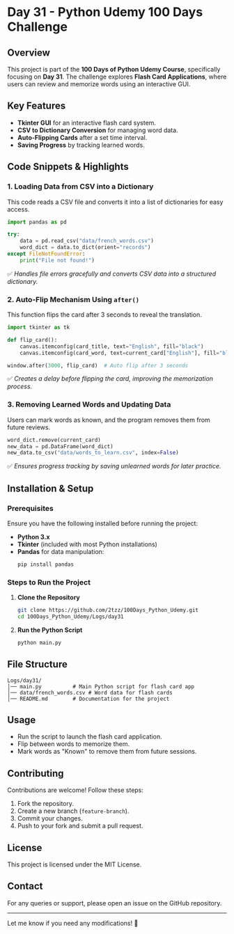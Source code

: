 # Day 31 - Python Udemy 100 Days Challenge

## Overview
This project is part of the **100 Days of Python Udemy Course**, specifically focusing on **Day 31**. The challenge explores **Flash Card Applications**, where users can review and memorize words using an interactive GUI.

## Key Features
- **Tkinter GUI** for an interactive flash card system.
- **CSV to Dictionary Conversion** for managing word data.
- **Auto-Flipping Cards** after a set time interval.
- **Saving Progress** by tracking learned words.

## Code Snippets & Highlights

### **1. Loading Data from CSV into a Dictionary**
This code reads a CSV file and converts it into a list of dictionaries for easy access.
```python
import pandas as pd

try:
    data = pd.read_csv("data/french_words.csv")
    word_dict = data.to_dict(orient="records")
except FileNotFoundError:
    print("File not found!")
```
✅ *Handles file errors gracefully and converts CSV data into a structured dictionary.*

### **2. Auto-Flip Mechanism Using `after()`**
This function flips the card after 3 seconds to reveal the translation.
```python
import tkinter as tk

def flip_card():
    canvas.itemconfig(card_title, text="English", fill="black")
    canvas.itemconfig(card_word, text=current_card["English"], fill="black")

window.after(3000, flip_card)  # Auto flip after 3 seconds
```
✅ *Creates a delay before flipping the card, improving the memorization process.*

### **3. Removing Learned Words and Updating Data**
Users can mark words as known, and the program removes them from future reviews.
```python
word_dict.remove(current_card)
new_data = pd.DataFrame(word_dict)
new_data.to_csv("data/words_to_learn.csv", index=False)
```
✅ *Ensures progress tracking by saving unlearned words for later practice.*

## Installation & Setup

### **Prerequisites**
Ensure you have the following installed before running the project:
- **Python 3.x**
- **Tkinter** (included with most Python installations)
- **Pandas** for data manipulation:
  ```sh
  pip install pandas
  ```

### **Steps to Run the Project**
1. **Clone the Repository**
   ```sh
   git clone https://github.com/2tzz/100Days_Python_Udemy.git
   cd 100Days_Python_Udemy/Logs/day31
   ```

2. **Run the Python Script**
   ```sh
   python main.py
   ```

## File Structure
```
Logs/day31/
│── main.py          # Main Python script for flash card app
│── data/french_words.csv # Word data for flash cards
│── README.md        # Documentation for the project
```

## Usage
- Run the script to launch the flash card application.
- Flip between words to memorize them.
- Mark words as "Known" to remove them from future sessions.

## Contributing
Contributions are welcome! Follow these steps:
1. Fork the repository.
2. Create a new branch (`feature-branch`).
3. Commit your changes.
4. Push to your fork and submit a pull request.

## License
This project is licensed under the MIT License.

## Contact
For any queries or support, please open an issue on the GitHub repository.

---

Let me know if you need any modifications! 🚀

